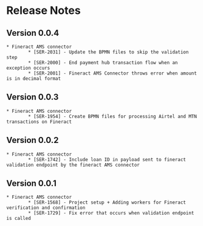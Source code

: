 # Release Notes

## Version 0.0.4

    * Fineract AMS connector
            * [SER-2031] - Update the BPMN files to skip the validation step
            * [SER-2000] - End payment hub transaction flow when an exception occurs
            * [SER-2001] - Fineract AMS Connector throws error when amount is in decimal format
            
## Version 0.0.3

    * Fineract AMS connector
            * [SER-1954] - Create BPMN files for processing Airtel and MTN transactions on Fineract

## Version 0.0.2

    * Fineract AMS connector
            * [SER-1742] - Include loan ID in payload sent to fineract validation endpoint by the fineract AMS connector

## Version 0.0.1

    * Fineract AMS connector
            * [SER-1568] - Project setup + Adding workers for Fineract verification and confirmation
            * [SER-1729] - Fix error that occurs when validation endpoint is called
